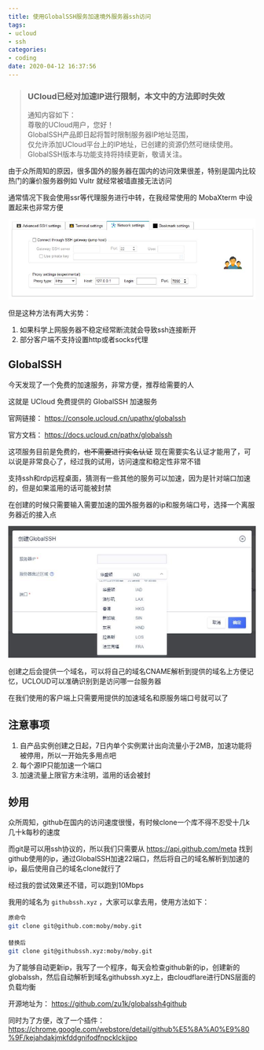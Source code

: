 ```yaml
---
title: 使用GlobalSSH服务加速境外服务器ssh访问
tags:
- ucloud
- ssh
categories:
- coding
date: 2020-04-12 16:37:56
---
```


> ### UCloud已经对加速IP进行限制，本文中的方法即时失效   
> 
> 通知内容如下：   
> 尊敬的UCloud用户，您好！   
> GlobalSSH产品即日起将暂时限制服务器IP地址范围，   
> 仅允许添加UCloud平台上的IP地址，已创建的资源仍然可继续使用。    
> GlobalSSH版本与功能支持将持续更新，敬请关注。   

由于众所周知的原因，很多国外的服务器在国内的访问效果很差，特别是国内比较热门的廉价服务器例如 Vultr 就经常被墙直接无法访问

通常情况下我会使用ssr等代理服务进行中转，在我经常使用的 MobaXterm 中设置起来也非常方便

![给连接设置代理](mobaxterm-socks-http.jpg)

但是这种方法有两大劣势：

1. 如果科学上网服务器不稳定经常断流就会导致ssh连接断开
2. 部分客户端不支持设置http或者socks代理

## GlobalSSH

今天发现了一个免费的加速服务，非常方便，推荐给需要的人

这就是 UCloud 免费提供的 GlobalSSH 加速服务

官网链接： https://console.ucloud.cn/upathx/globalssh

官方文档： https://docs.ucloud.cn/pathx/globalssh

这项服务目前是免费的，~~也不需要进行实名认证~~ 现在需要实名认证才能用了，可以说是非常良心了，经过我的试用，访问速度和稳定性非常不错

支持ssh和rdp远程桌面，猜测有一些其他的服务可以加速，因为是针对端口加速的，但是如果滥用的话可能被封禁

在创建的时候只需要输入需要加速的国外服务器的ip和服务端口号，选择一个离服务器近的接入点

![多个出口位置](position.jpg)

创建之后会提供一个域名，可以将自己的域名CNAME解析到提供的域名上方便记忆，UCLOUD可以准确识别到是访问哪一台服务器

在我们使用的客户端上只需要用提供的加速域名和原服务端口号就可以了

## 注意事项

1. 自产品实例创建之日起，7日内单个实例累计出向流量小于2MB，加速功能将被停用，所以一开始先多用点吧
2. 每个源IP只能加速一个端口
3. 加速流量上限官方未注明，滥用的话会被封

## 妙用

众所周知，github在国内的访问速度很慢，有时候clone一个库不得不忍受十几k几十k每秒的速度

而git是可以用ssh协议的，所以我们只需要从 https://api.github.com/meta 找到github使用的ip，通过GlobalSSH加速22端口，然后将自己的域名解析到加速的ip，最后使用自己的域名clone就行了

经过我的尝试效果还不错，可以跑到10Mbps

我用的域名为 `githubssh.xyz` ，大家可以拿去用，使用方法如下：

```bash
原命令
git clone git@github.com:moby/moby.git

替换后
git clone git@githubssh.xyz:moby/moby.git
```

为了能够自动更新ip，我写了一个程序，每天会检查github新的ip，创建新的globalssh，然后自动解析到域名githubssh.xyz上，由cloudflare进行DNS层面的负载均衡

开源地址为： https://github.com/zu1k/globalssh4github

同时为了方便，改了一个插件： https://chrome.google.com/webstore/detail/github%E5%8A%A0%E9%80%9F/kejahdakjmkfddgnifodfnpcklckjjpo
